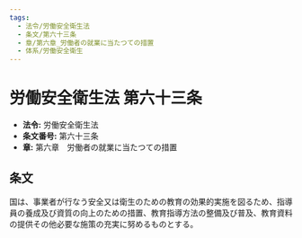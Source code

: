 ```yaml
---
tags:
  - 法令/労働安全衛生法
  - 条文/第六十三条
  - 章/第六章_労働者の就業に当たつての措置
  - 体系/労働安全衛生
---
```

# 労働安全衛生法 第六十三条

- **法令:** 労働安全衛生法
- **条文番号:** 第六十三条
- **章:** 第六章　労働者の就業に当たつての措置

## 条文
国は、事業者が行なう安全又は衛生のための教育の効果的実施を図るため、指導員の養成及び資質の向上のための措置、教育指導方法の整備及び普及、教育資料の提供その他必要な施策の充実に努めるものとする。

